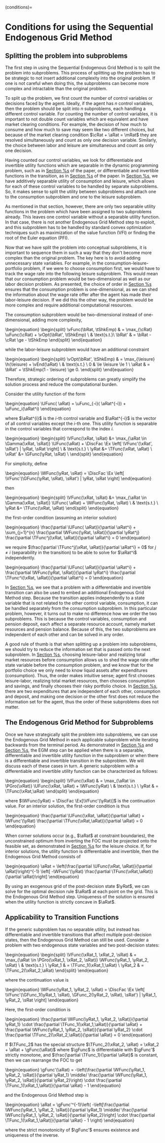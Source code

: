 
(conditions)=

# Conditions for using the Sequential Endogenous Grid Method

## Splitting the problem into subproblems

The first step in using the Sequential Endogenous Grid Method is to split the problem into subproblems. This process of splitting up the problem has to be strategic to not insert additional complexity into the original problem. If one is not careful when doing this, the subproblems can become more complex and intractable than the original problem.

To split up the problem, we first count the number of control variables or decisions faced by the agent. Ideally, if the agent has $n$ control variables, then the problem should be split into $n$ subproblems, each handling a different control variable. For counting the number of control variables, it is important to not double count variables which are equivalent and have market clearing conditions. For example, the decision of how much to consume and how much to save may seem like two different choices, but because of the market clearing condition $\cRat + \aRat = \mRat$ they are resolved simultaneously and count as only one decision variable. Similarly, the choice between labor and leisure are simultaneous and count as only one decision.

Having counted our control variables, we look for differentiable and invertible utility functions which are separable in the dynamic programming problem, such as in [Section %s](#method) of the paper, or differentiable and invertible functions in the transition, as in [Section %s](#multdim) of the paper. In [Section %s](#method), we have additively separable utility of consumption and leisure, which allows for each of these control variables to be handled by separate subproblems. So, it makes sense to split the utility between subproblems and attach one to the consumption subproblem and one to the leisure subproblem.

As mentioned in that section, however, there are only two separable utility functions in the problem which have been assigned to two subproblems already. This leaves one control variable without a separable utility function. In that case, there is not another Endogenous Grid Method step to exploit, and this subproblem has to be handled by standard convex optimization techniques such as maximization of the value function (VFI) or finding the root of the Euler equation (PFI).

Now that we have split the problem into conceptual subproblems, it is important to sequence them in such a way that they don't become more complex than the original problem. The key here is to avoid adding unnecessary state variables. For example, in the consumption-leisure-portfolio problem, if we were to choose consumption first, we would have to track the wage rate into the following leisure subproblem. This would mean that our consumption problem would be two-dimensional as well as our labor decision problem. As presented, the choice of order in [Section %s](#method) ensures that the consumption problem is one-dimensional, as we can shed the information about the wage rate offer after the agent has made their labor-leisure decision. If we did this the other way, the problem would be more complex and require additional computational resources.

The consumption subproblem would be two-dimensional instead of one-dimensional, adding more complexity,

\begin{equation}
    \begin{split}
        \vFunc(\bRat, \tShkEmp) & = \max_{\cRat} \uFunc(\cRat) + \vOpt(\bRat', \tShkEmp) \\
        & \text{s.t.}\\
        \bRat' & = \bRat - \cRat \ge - \tShkEmp
    \end{split}
\end{equation}

while the labor-leisure subproblem would have an additional constraint

\begin{equation}
    \begin{split}
        \vOpt(\bRat', \tShkEmp) & = \max_{\leisure} \h(\leisure) + \vEnd(\aRat) \\
        & \text{s.t.} \\
        0 & \le \leisure \le 1 \\
        \aRat & = \bRat' + \tShkEmp(1 - \leisure) \ge 0.
    \end{split}
\end{equation}

Therefore, strategic ordering of subproblems can greatly simplify the solution process and reduce the computational burden.

Consider the utility function of the form

\begin{equation}
    \UFunc( \aRat) = \uFunc_{-i}( \aRat^{-i}) + \uFunc_i(\aRat^i)
\end{equation}

where $\aRat^{i}$ is the $i$-th control variable and $\aRat^{-i}$ is the vector of all control variables except the $i$-th one. This utility function is separable in the control variables that correspond to the index $i$.

\begin{equation}
    \begin{split}
    \VFunc(\xRat, \sRat) &= \max_{\aRat \in \Gamma(\xRat, \sRat)} \UFunc(\aRat)  + \DiscFac \Ex \left[ \VFunc'(\xRat', \sRat') | \yRat,  \sRat \right] \\
    & \text{s.t.} \\
    \yRat &= \TFunc(\xRat, \aRat) \\
    \xRat' &= \GFunc(\yRat, \sRat) \\
    \end{split}
\end{equation}

For simplicity, define

\begin{equation}
    \WFunc(\yRat, \sRat) = \DiscFac \Ex \left[ \VFunc'(\GFunc(\yRat, \sRat), \sRat') | \yRat, \sRat \right]
\end{equation}

then

\begin{equation}
    \begin{split}
    \VFunc(\xRat, \sRat) &= \max_{\aRat \in \Gamma(\xRat, \sRat)} \UFunc( \aRat)  +  \WFunc(\yRat, \sRat) \\
    & \text{s.t.} \\
    \yRat &= \TFunc(\xRat, \aRat)
    \end{split}
\end{equation}

the first-order condition (assuming an interior solution)

\begin{equation}
    \frac{\partial \UFunc( \aRat)}{\partial \aRat^i}  +  \sum_{j=1}^{n} \frac{\partial \WFunc(\yRat, \sRat)}{\partial \yRat^j} \frac{\partial \TFunc^j(\xRat, \aRat)}{\partial \aRat^i} = 0
\end{equation}

we require $\frac{\partial \TFunc^j(\xRat, \aRat)}{\partial \aRat^i} = 0$ for $j \neq i$ (separability in the transition) to be able to solve for $\aRat^i$ independently.

\begin{equation}
    \frac{\partial \UFunc( \aRat)}{\partial \aRat^i}  +   \frac{\partial \WFunc(\yRat, \sRat)}{\partial \yRat^i} \frac{\partial \TFunc^i(\xRat, \aRat)}{\partial \aRat^i} = 0
\end{equation}

In [Section %s](#multdim), we see that a problem with a differentiable and invertible transition can also be used to embed an additional Endogenous Grid Method step. Because the transition applies independently to a state variable that is not related to the other control variable, consumption, it can be handled separately from the consumption subproblem. In this particular problem, however, it turns out to make no difference how we order the two subproblems. This is because the control variables, consumption and pension deposit, each affect a separate resource account, namely market resources and pension balance. Because of this, the two subproblems are independent of each other and can be solved in any order.

A good rule of thumb is that when splitting up a problem into subproblems, we should try to reduce the information set that is passed onto the next subproblem. In [Section %s](#method), choosing leisure-labor and realizing total market resources before consumption allows us to shed the wage rate offer state variable before the consumption problem, and we know that for the portfolio choice we only need to know liquid assets after expenditures (consumption). Thus, the order makes intuitive sense; agent first chooses leisure-labor, realizing total market resources, then chooses consumption and savings, and finally chooses their risky portfolio choice. In [Section %s](#multdim), there are two expenditures that are independent of each other, consumption and deposit, and making one decision or the other first does not reduce the information set for the agent, thus the order of these subproblems does not matter.

## The Endogenous Grid Method for Subproblems

Once we have strategically split the problem into subproblems, we can use the Endogenous Grid Method in each applicable subproblem while iterating backwards from the terminal period. As demonstrated in [Section %s](#method) and [Section %s](#multdim), the EGM step can be applied when there is a separable, differentiable and invertible utility function in the subproblem or when there is a differentiable and invertible transition in the subproblem. We will discuss each of these cases in turn. A generic subproblem with a differentiable and invertible utility function can be characterized as follows:

\begin{equation}
    \begin{split}
        \VFunc(\xRat) & = \max_{\aRat \in \PGro(\xRat)} \UFunc(\xRat, \aRat) + \WFunc(\yRat) \\
        & \text{s.t.} \\
        \yRat & = \TFunc(\xRat,\aRat)
    \end{split}
\end{equation}

where $\WFunc(\yRat) = \DiscFac \Ex[\VFunc'(\yRat)]$ is the continuation value. For an interior solution, the first-order condition is thus

\begin{equation}
    \frac{\partial \UFunc(\xRat, \aRat)}{\partial \aRat} + \WFunc'(\yRat) \frac{\partial \TFunc(\xRat,\aRat)}{\partial \aRat} = 0
\end{equation}

When corner solutions occur (e.g., $\aRat$ at constraint boundaries), the unconstrained optimum from inverting the FOC must be projected onto the feasible set, as demonstrated in [Section %s](#method) for the leisure choice. If, for interior solutions, the utility function is differentiable and invertible, then the Endogenous Grid Method consists of

\begin{equation}
    \aRat = \left(\frac{\partial \UFunc(\xRat, \aRat)}{\partial \aRat}\right)^{-1}
    \left[ -\WFunc'(\yRat) \frac{\partial \TFunc(\xRat,\aRat)}{\partial \aRat}\right]
\end{equation}

By using an exogenous grid of the post-decision state $\yRat$, we can solve for the optimal decision rule $\aRat$ at each point on the grid. This is the Endogenous Grid Method step. Uniqueness of the solution is ensured when the utility function is strictly concave in $\aRat$.

## Applicability to Transition Functions

If the generic subproblem has no separable utility, but instead has differentiable and invertible transitions that affect multiple post-decision states, then the Endogenous Grid Method can still be used. Consider a problem with two endogenous state variables and two post-decision states:

\begin{equation}
    \begin{split}
        \VFunc(\xRat_1, \xRat_2, \sRat) & = \max_{\aRat \in \PGro(\xRat_1, \xRat_2, \sRat)} \WFunc(\yRat_1, \yRat_2, \sRat) \\
        & \text{s.t.} \\
        \yRat_1 & = \TFunc_1(\xRat_1,\aRat) \\
        \yRat_2 & = \TFunc_2(\xRat_2,\aRat)
    \end{split}
\end{equation}

where the continuation value is

\begin{equation}
    \WFunc(\yRat_1, \yRat_2, \sRat) = \DiscFac \Ex \left[ \VFunc'(\GFunc_1(\yRat_1, \sRat), \GFunc_2(\yRat_2, \sRat), \sRat') | \yRat_1, \yRat_2, \sRat \right]
\end{equation}

Here, the first-order condition is

\begin{equation}
    \frac{\partial \WFunc(\yRat_1, \yRat_2, \sRat)}{\partial \yRat_1} \cdot \frac{\partial \TFunc_1(\xRat_1,\aRat)}{\partial \aRat} + \frac{\partial \WFunc(\yRat_1, \yRat_2, \sRat)}{\partial \yRat_2} \cdot \frac{\partial \TFunc_2(\xRat_2,\aRat)}{\partial \aRat} = 0
\end{equation}

If $\TFunc_2$ has the special structure $\TFunc_2(\xRat_2, \aRat) = \xRat_2 + \aRat + \gFunc(\aRat)$ where $\gFunc$ is differentiable with $\gFunc'$ strictly monotone, and $\frac{\partial \TFunc_1}{\partial \aRat}$ is constant, then we can rearrange the FOC to get

\begin{equation}
    \gFunc'(\aRat) = -\left(\frac{\partial \WFunc(\yRat_1, \yRat_2, \sRat)}{\partial \yRat_1} \middle/ \frac{\partial \WFunc(\yRat_1, \yRat_2, \sRat)}{\partial \yRat_2}\right) \cdot \frac{\partial \TFunc_1(\xRat_1,\aRat)}{\partial \aRat} - 1
\end{equation}

and the Endogenous Grid Method step is

\begin{equation}
    \aRat = \gFunc'^{-1}\left( -\left[\frac{\partial \WFunc(\yRat_1, \yRat_2, \sRat)}{\partial \yRat_1} \middle/ \frac{\partial \WFunc(\yRat_1, \yRat_2, \sRat)}{\partial \yRat_2}\right] \cdot \frac{\partial \TFunc_1(\xRat_1,\aRat)}{\partial \aRat} - 1 \right)
\end{equation}

where the strict monotonicity of $\gFunc'$ ensures existence and uniqueness of the inverse.

